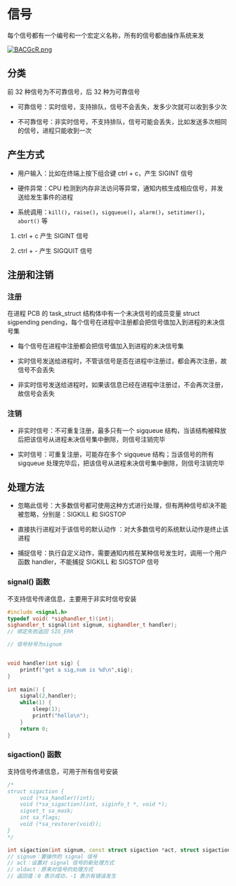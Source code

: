 # 信号

每个信号都有一个编号和一个宏定义名称，所有的信号都由操作系统来发

[![BACGcR.png](https://s1.ax1x.com/2020/10/23/BACGcR.png)](https://imgchr.com/i/BACGcR)

## 分类

前 32 种信号为不可靠信号，后 32 种为可靠信号

- 可靠信号：实时信号，支持排队，信号不会丢失，发多少次就可以收到多少次

- 不可靠信号：非实时信号，不支持排队，信号可能会丢失，比如发送多次相同的信号，进程只能收到一次

## 产生方式

- 用户输入：比如在终端上按下组合键 ctrl + c，产生 SIGINT 信号

- 硬件异常：CPU 检测到内存非法访问等异常，通知内核生成相应信号，并发送给发生事件的进程

- 系统调用：`kill()`，`raise()`，`sigqueue()`，`alarm()`，`setitimer()`，`abort()` 等


1. ctrl + c 产生 SIGINT 信号

2. ctrl + - 产生 SIGQUIT 信号

## 注册和注销

### 注册

在进程 PCB 的 task_struct 结构体中有一个未决信号的成员变量 struct sigpending pending，每个信号在进程中注册都会把信号值加入到进程的未决信号集

- 每个信号在进程中注册都会把信号值加入到进程的未决信号集

- 实时信号发送给进程时，不管该信号是否在进程中注册过，都会再次注册，故信号不会丢失

- 非实时信号发送给进程时，如果该信息已经在进程中注册过，不会再次注册，故信号会丢失

### 注销

- 非实时信号：不可重复注册，最多只有一个 sigqueue 结构，当该结构被释放后把该信号从进程未决信号集中删除，则信号注销完毕

- 实时信号：可重复注册，可能存在多个 sigqueue 结构；当该信号的所有 sigqueue 处理完毕后，把该信号从进程未决信号集中删除，则信号注销完毕

## 处理方法

- 忽略此信号：大多数信号都可使用这种方式进行处理，但有两种信号却决不能被忽略，分别是：SIGKILL 和 SIGSTOP

- 直接执行进程对于该信号的默认动作 ：对大多数信号的系统默认动作是终止该进程

- 捕捉信号：执行自定义动作，需要通知内核在某种信号发生时，调用一个用户函数 handler，不能捕捉 SIGKILL 和 SIGSTOP 信号


### signal() 函数

不支持信号传递信息，主要用于非实时信号安装

```cpp
#include <signal.h>
typedef void( *sighandler_t)(int);
sighandler_t signal(int signum, sighandler_t handler);
// 绑定失败返回 SIG_ERR

// 信号标号为signum


void handler(int sig) {
    printf("get a sig,num is %d\n",sig);
}
 
int main() {
    signal(2,handler);
    while(1) {
        sleep(1);
        printf("hello\n");
    }
    return 0;
}
```

### sigaction() 函数

支持信号传递信息，可用于所有信号安装

```cpp
/*
struct sigaction {
    void (*sa_handler)(int);  
    void (*sa_sigaction)(int, siginfo_t *, void *);
    sigset_t sa_mask;
    int sa_flags;
    void (*sa_restorer(void));
}
*/

int sigaction(int signum, const struct sigaction *act, struct sigaction *oldact)
// signum：要操作的 signal 信号
// act：设置对 signal 信号的新处理方式
// oldact：原来对信号的处理方式
// 返回值：0 表示成功，-1 表示有错误发生
```